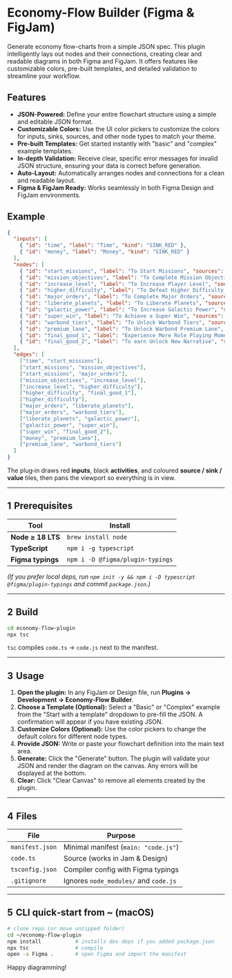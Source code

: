 # Economy-Flow Builder (Figma & FigJam)

Generate economy flow-charts from a simple JSON spec. This plugin intelligently lays out nodes and their connections, creating clear and readable diagrams in both Figma and FigJam. It offers features like customizable colors, pre-built templates, and detailed validation to streamline your workflow.

## Features
*   **JSON-Powered:** Define your entire flowchart structure using a simple and editable JSON format.
*   **Customizable Colors:** Use the UI color pickers to customize the colors for inputs, sinks, sources, and other node types to match your theme.
*   **Pre-built Templates:** Get started instantly with "basic" and "complex" example templates.
*   **In-depth Validation:** Receive clear, specific error messages for invalid JSON structure, ensuring your data is correct before generation.
*   **Auto-Layout:** Automatically arranges nodes and connections for a clean and readable layout.
*   **Figma & FigJam Ready:** Works seamlessly in both Figma Design and FigJam environments.

## Example

```json
{
  "inputs": [
    { "id": "time", "label": "Time", "kind": "SINK_RED" },
    { "id": "money", "label": "Money", "kind": "SINK_RED" }
  ],
  "nodes": [
    { "id": "start_missions", "label": "To Start Missions", "sources": [], "sinks": [], "values": [] },
    { "id": "mission_objectives", "label": "To Complete Mission Objectives", "sources": ["+ Player XP", "+ Stratagem Slips", "+ Warbond Credits"], "sinks": [], "values": [] },
    { "id": "increase_level", "label": "To Increase Player Level", "sources": ["+ Weapons", "+ Armor"], "sinks": [], "values": [] },
    { "id": "higher_difficulty", "label": "To Defeat Higher Difficulty Missions", "sources": ["+ Stratagems"], "sinks": [], "values": [] },
    { "id": "major_orders", "label": "To Complete Major Orders", "sources": ["+ Metals"], "sinks": [], "values": [] },
    { "id": "liberate_planets", "label": "To Liberate Planets", "sources": [], "sinks": [], "values": [] },
    { "id": "galactic_power", "label": "To Increase Galactic Power", "sources": [], "sinks": [], "values": [] },
    { "id": "super_win", "label": "To Achieve a Super Win", "sources": ["+ Metals"], "sinks": [], "values": [] },
    { "id": "warbond_tiers", "label": "To Unlock Warbond Tiers", "sources": ["+ Metals", "+ Stratagems", "+ Weapons", "+ Armor"], "sinks": [], "values": [] },
    { "id": "premium_lane", "label": "To Unlock Warbond Premium Lane", "sources": ["+ Super Credits"], "sinks": ["- Super Credits"], "values": [] },
    { "id": "final_good_1", "label": "Experience More Role Playing Moment", "sources": [], "sinks": [], "values": [], "kind": "finalGood" },
    { "id": "final_good_2", "label": "To earn Unlock New Narrative", "sources": [], "sinks": [], "values": [], "kind": "finalGood" }
  ],
  "edges": [
    ["time", "start_missions"],
    ["start_missions", "mission_objectives"],
    ["start_missions", "major_orders"],
    ["mission_objectives", "increase_level"],
    ["increase_level", "higher_difficulty"],
    ["higher_difficulty", "final_good_1"],
    ["higher_difficulty"],
    ["major_orders", "liberate_planets"],
    ["major_orders", "warbond_tiers"],
    ["liberate_planets", "galactic_power"],
    ["galactic_power", "super_win"],
    ["super_win", "final_good_2"],
    ["money", "premium_lane"],
    ["premium_lane", "warbond_tiers"]
  ]
}
```

The plug‑in draws red **inputs**, black **activities**, and coloured **source / sink / value** tiles, then pans the viewport so everything is in view.

---

## 1  Prerequisites

| Tool | Install |
|------|---------|
| **Node ≥ 18 LTS** | `brew install node` |
| **TypeScript** | `npm i -g typescript` |
| **Figma typings** | `npm i -D @figma/plugin-typings` |

*(If you prefer local deps, run `npm init -y && npm i -D typescript @figma/plugin-typings` and commit `package.json`.)*

---

## 2  Build

```bash
cd economy-flow-plugin
npx tsc
```

`tsc` compiles `code.ts` → `code.js` next to the manifest.

---

## 3  Usage

1.  **Open the plugin:** In any FigJam or Design file, run **Plugins → Development → Economy‑Flow Builder**.
2.  **Choose a Template (Optional):** Select a "Basic" or "Complex" example from the "Start with a template" dropdown to pre-fill the JSON. A confirmation will appear if you have existing JSON.
3.  **Customize Colors (Optional):** Use the color pickers to change the default colors for different node types.
4.  **Provide JSON:** Write or paste your flowchart definition into the main text area.
5.  **Generate:** Click the "Generate" button. The plugin will validate your JSON and render the diagram on the canvas. Any errors will be displayed at the bottom.
6.  **Clear:** Click "Clear Canvas" to remove all elements created by the plugin.

---

## 4  Files

| File | Purpose |
|------|---------|
| `manifest.json` | Minimal manifest (`main: "code.js"`) |
| `code.ts` | Source (works in Jam & Design) |
| `tsconfig.json` | Compiler config with Figma typings |
| `.gitignore` | Ignores `node_modules/` and `code.js` |

---

## 5  CLI quick‑start from ~ (macOS)

```bash
# clone repo (or move unzipped folder)
cd ~/economy-flow-plugin
npm install           # installs dev deps if you added package.json
npx tsc               # compile
open -a Figma .       # open Figma and import the manifest
```

Happy diagramming!
